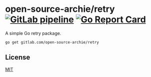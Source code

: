 # open-source-archie/retry [![GitLab pipeline](https://img.shields.io/gitlab/pipeline/open-source-archie/retry)](https://gitlab.com/open-source-archie/retry/builds) [![Go Report Card](https://goreportcard.com/badge/gitlab.com/open-source-archie/retry)](https://goreportcard.com/report/gitlab.com/open-source-archie/retry)

A simple Go retry package.

```
go get gitlab.com/open-source-archie/retry
```

## License
[MIT](https://choosealicense.com/licenses/mit/)
